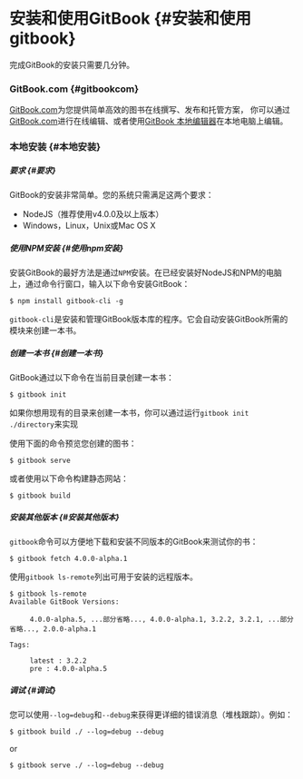 # 安装和使用GitBook {#安装和使用gitbook}

完成GitBook的安装只需要几分钟。

### GitBook.com {#gitbookcom}

[GitBook.com](https://www.gitbook.com/)为您提供简单高效的图书在线撰写、发布和托管方案， 你可以通过[GitBook.com](https://www.gitbook.com/)进行在线编辑、或者使用[GitBook 本地编辑器](https://www.gitbook.com/editor)在本地电脑上编辑。

### 本地安装 {#本地安装}

##### 要求 {#要求}

GitBook的安装非常简单。您的系统只需满足这两个要求：

* NodeJS（推荐使用v4.0.0及以上版本）
* Windows，Linux，Unix或Mac OS X

##### 使用NPM安装 {#使用npm安装}

安装GitBook的最好方法是通过`NPM`安装。在已经安装好NodeJS和NPM的电脑上，通过命令行窗口，输入以下命令安装GitBook：

```
$ npm install gitbook-cli -g

```

`gitbook-cli`是安装和管理GitBook版本库的程序。它会自动安装GitBook所需的模块来创建一本书。

##### 创建一本书 {#创建一本书}

GitBook通过以下命令在当前目录创建一本书：

```
$ gitbook init
```

如果你想用现有的目录来创建一本书，你可以通过运行`gitbook init ./directory`来实现

使用下面的命令预览您创建的图书：

```
$ gitbook serve
```

或者使用以下命令构建静态网站：

```
$ gitbook build
```

##### 安装其他版本 {#安装其他版本}

`gitbook`命令可以方便地下载和安装不同版本的GitBook来测试你的书：

```
$ gitbook fetch 4.0.0-alpha.1
```

使用`gitbook ls-remote`列出可用于安装的远程版本。

```
$ gitbook ls-remote
Available GitBook Versions:

     4.0.0-alpha.5, ...部分省略..., 4.0.0-alpha.1, 3.2.2, 3.2.1, ...部分省略..., 2.0.0-alpha.1

Tags:

     latest : 3.2.2
     pre : 4.0.0-alpha.5
```

##### 调试 {#调试}

您可以使用`--log=debug`和`--debug`来获得更详细的错误消息（堆栈跟踪）。例如：

```
$ gitbook build ./ --log=debug --debug

```

or

```
$ gitbook serve ./ --log=debug --debug
```



